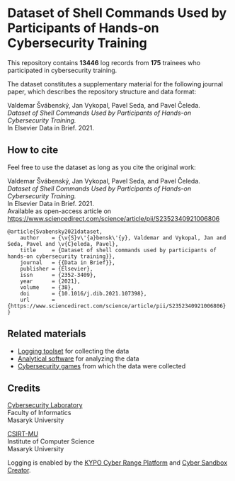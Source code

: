# Dataset of Shell Commands Used by Participants of Hands-on Cybersecurity Training

This repository contains **13446** log records from **175** trainees who participated in cybersecurity training.

The dataset constitutes a supplementary material for the following journal paper, which describes the repository structure and data format:

Valdemar Švábenský, Jan Vykopal, Pavel Seda, and Pavel Čeleda.\
*Dataset of Shell Commands Used by Participants of Hands-on Cybersecurity Training.*\
In Elsevier Data in Brief. 2021.

## How to cite

Feel free to use the dataset as long as you cite the original work:

Valdemar Švábenský, Jan Vykopal, Pavel Seda, and Pavel Čeleda.\
*Dataset of Shell Commands Used by Participants of Hands-on Cybersecurity Training.*\
In Elsevier Data in Brief. 2021.\
Available as open-access article on https://www.sciencedirect.com/science/article/pii/S2352340921006806

```
@article{Svabensky2021dataset,
    author    = {\v{S}v\'{a}bensk\'{y}, Valdemar and Vykopal, Jan and Seda, Pavel and \v{C}eleda, Pavel},
    title     = {Dataset of shell commands used by participants of hands-on cybersecurity training}},
    journal   = {{Data in Brief}},
    publisher = {Elsevier},
    issn      = {2352-3409},
    year      = {2021},
    volume    = {38},
    doi       = {10.1016/j.dib.2021.107398},
    url       = {https://www.sciencedirect.com/science/article/pii/S2352340921006806}
}
```

## Related materials

* [Logging toolset](https://zenodo.org/record/5126693) for collecting the data
* [Analytical software](https://gitlab.ics.muni.cz/muni-kypo/tools/commands-elk) for analyzing the data
* [Cybersecurity games](https://gitlab.ics.muni.cz/muni-kypo-trainings/games/all-games-index) from which the data were collected

## Credits

[Cybersecurity Laboratory](https://cybersec.fi.muni.cz)\
Faculty of Informatics\
Masaryk University

[CSIRT-MU](https://csirt.muni.cz)\
Institute of Computer Science\
Masaryk University

Logging is enabled by the [KYPO Cyber Range Platform](https://crp.kypo.muni.cz/) and [Cyber Sandbox Creator](https://gitlab.ics.muni.cz/muni-kypo-csc/cyber-sandbox-creator).
